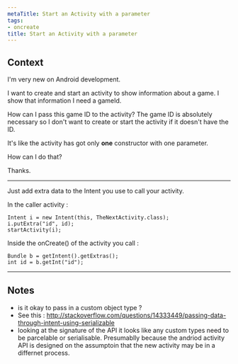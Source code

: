 ```yaml
---
metaTitle: Start an Activity with a parameter
tags:
- oncreate
title: Start an Activity with a parameter
---
```


## Context

I'm very new on Android development.


I want to create and start an activity to show information about a game. I show that information I need a gameId.


How can I pass this game ID to the activity? The game ID is absolutely necessary so I don't want to create or start the activity if it doesn't have the ID.


It's like the activity has got only **one** constructor with one parameter.


How can I do that?


Thanks.



---

Just add extra data to the Intent you use to call your activity.


In the caller activity :



```
Intent i = new Intent(this, TheNextActivity.class);
i.putExtra("id", id);
startActivity(i);

```

Inside the onCreate() of the activity you call :



```
Bundle b = getIntent().getExtras();
int id = b.getInt("id");

```


---

## Notes

- is it okay to pass in a custom object type ?
- See this  : http://stackoverflow.com/questions/14333449/passing-data-through-intent-using-serializable
-  looking at the signature of the API it looks like any custom types need to be parcelable or serialisable. Presumablly because the andriod activity API is designed on the assumptoin that the new activity may be in a differnet process.
